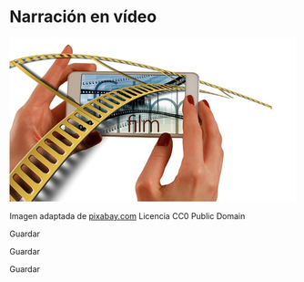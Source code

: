 # Narración en vídeo


![](img/hands-1167613_640.jpg)


Imagen adaptada de [pixabay.com](https://pixabay.com/es/las-manos-smartphone-tira-de-cine-1167613/) Licencia CC0 Public Domain

Guardar

Guardar

Guardar